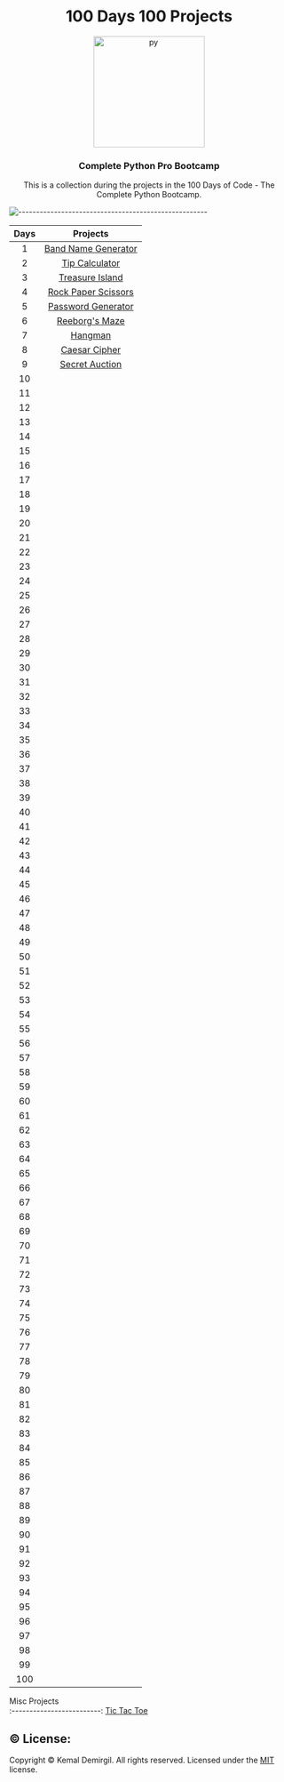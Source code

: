 <h1 align = "center">100 Days 100 Projects</h1>
<div align = "center">
  <img src="https://media.giphy.com/media/KAq5w47R9rmTuvWOWa/giphy.gif?cid=ecf05e474fytby8gcrvvhbpqbrbhxwzcjbr3dr2fr0odg3pn&rid=giphy.gif&ct=g" alt="py" width="200"/>
</div>
<h3 align = "center">Complete Python Pro Bootcamp</h3>
<p align = "center">This is a collection during the projects in the 100 Days of Code - The Complete Python Bootcamp.</p>


![-----------------------------------------------------](https://raw.githubusercontent.com/andreasbm/readme/master/assets/lines/rainbow.png)




Days  | Projects
:-------------------------:  | :-------------------------:
1 |  [Band Name Generator](https://replit.com/@kemaldemirgil/band-name-generator-start#main.py)
2 |  [Tip Calculator](https://replit.com/@kemaldemirgil/tip-calculator-start#main.py)
3 |  [Treasure Island](https://replit.com/@kemaldemirgil/treasure-island-start#main.py)
4 |  [Rock Paper Scissors](https://replit.com/@kemaldemirgil/rock-paper-scissors-start#main.py)
5 |  [Password Generator](https://replit.com/@kemaldemirgil/password-generator-start#main.py)
6 |  [Reeborg's Maze](https://reeborg.ca/reeborg.html?lang=en&mode=python&menu=worlds%2Fmenus%2Freeborg_intro_en.json&name=Maze&url=worlds%2Ftutorial_en%2Fmaze1.json)
7 |  [Hangman](https://replit.com/@kemaldemirgil/Day-7-Hangman-5-End#main.py)
8 |  [Caesar Cipher](https://replit.com/@kemaldemirgil/caesar-cipher?v=1)
9 |  [Secret Auction](https://replit.com/@kemaldemirgil/blind-auction-start#main.py)
10 | []()
11 | []()
12 | []()
13 | []()
14 | []()
15 | []()
16 | []()
17 | []()
18 | []()
19 | []()
20 | []()
21 | []()
22 | []()
23 | []()
24 | []()
25 | []()
26 | []()
27 | []()
28 | []()
29 | []()
30 | []()
31 | []()
32 | []()
33 | []()
34 | []()
35 | []()
36 | []()
37 | []()
38 | []()
39 | []()
40 | []()
41 | []()
42 | []()
43 | []()
44 | []()
45 | []()
46 | []()
47 | []()
48 | []()
49 | []()
50 | []()
51 | []()
52 | []()
53 | []()
54 | []()
55 | []()
56 | []()
57 | []()
58 | []()
59 | []()
60 | []()
61 | []()
62 | []()
63 | []()
64 | []()
65 | []()
66 | []()
67 | []()
68 | []()
69 | []()
70 | []()
71 | []()
72 | []()
73 | []()
74 | []()
75 | []()
76 | []()
77 | []()
78 | []()
79 | []()
80 | []()
81 | []()
82 | []()
83 | []()
84 | []()
85 | []()
86 | []()
87 | []()
88 | []()
89 | []()
90 | []()
91 | []()
92 | []()
93 | []()
94 | []()
95 | []()
96 | []()
97 | []()
98 | []()
99 | []()
100 | []()



Misc Projects  
:-------------------------:
[Tic Tac Toe](https://replit.com/@kemaldemirgil/tic-tac-toe#main.py)





## ©️ License:
Copyright © Kemal Demirgil. All rights reserved.
Licensed under the [MIT](https://github.com/kemaldemirgil/100_d4ys_Pyth0n/blob/main/LICENSE) license.
